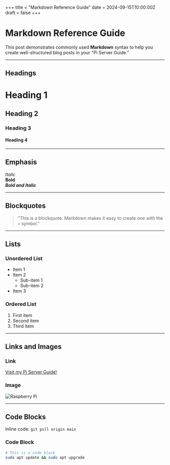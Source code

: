 +++
title = "Markdown Reference Guide"
date = 2024-09-15T10:00:00Z
draft = false
+++

# Markdown Reference Guide

This post demonstrates commonly used **Markdown** syntax to help you create well-structured blog posts in your "Pi Server Guide."

---

## Headings

# Heading 1
## Heading 2
### Heading 3
#### Heading 4

---

## Emphasis

*Italic*  
**Bold**  
***Bold and Italic***

---

## Blockquotes

> "This is a blockquote. Markdown makes it easy to create one with the `>` symbol."

---

## Lists

### Unordered List
- Item 1
- Item 2
  - Sub-item 1
  - Sub-item 2
- Item 3

### Ordered List
1. First item
2. Second item
3. Third item

---

## Links and Images

### Link
[Visit my Pi Server Guide!](https://yourdomain.com)

### Image
![Raspberry Pi](https://upload.wikimedia.org/wikipedia/commons/c/cb/Raspberry_Pi_4_Model_B_-_Side.jpg)

---

## Code Blocks

Inline code: `git pull origin main`

### Code Block

```bash
# This is a code block
sudo apt update && sudo apt upgrade
